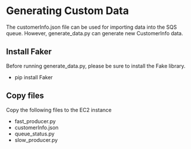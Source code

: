 
# Generating Custom Data
The customerInfo.json file can be used for importing data into the SQS queue. However, generate_data.py can generate new CustomerInfo data.

## Install Faker
Before running generate_data.py, please be sure to install the Fake library.
* pip install Faker


## Copy files
Copy the following files to the EC2 instance
* fast_producer.py
* customerInfo.json
* queue_status.py
* slow_producer.py
